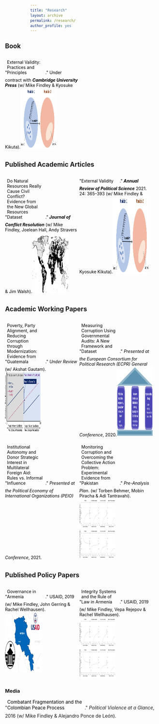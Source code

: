 ```yaml
---
title: "Research"
layout: archive
permalink: /research/
author_profile: yes
---
```


<style>
.thumbnail {
    background-color: black;
    height: 200px;
    display: inline-block;
    background-size: cover;
    background-position: center;
    background-repeat: no-repeat;
}
</style>

<style>
.thumbnail1 {
    background-color: black;
    height: 230px;
    display: inline-block;
    background-size: cover;
    background-position: center;
    background-repeat: no-repeat;
}
</style>

<style>
.thumbnail2 {
    background-color: black;
    height: 254px;
    display: inline-block;
    background-size: cover;
    background-position: center;
    background-repeat: no-repeat;
}
</style>

<style>
div {
  display: flex;
  flex-wrap: wrap;
}
</style>

<style>
a {
  display: inline-block;
  margin-bottom: 8px;
  width: calc(50% - 4px);
  margin-right: 8px;
  text-decoration: none;
  color: black;
}
</style>

<style>
a:nth-of-type(2n) {
  margin-right: 0;
}
</style>

<style>
@media screen and (min-width: 50em) {
  figure {
    width: calc(50% - 6px);
  }
  
  a:nth-of-type(1n) {
    margin-right: 8px;
  }
  
  a:nth-of-type(2n) {
    margin-right: 0;
  }
}
</style>

<style>
a:hover img {
  transform: scale(1.10);
}
</style>

<style>
figure {
  margin: 0;
  overflow: hidden;
}
</style>

<style>
figcaption {
  margin-top: 15px;
  color: black;
}
</style>

<style>
img {
  border: none;
  max-width: 100%;
  height: auto;
  display: block;
  background: #ccc;
  transition: transform .2s ease-in-out;
}
</style>

<style>
.p a {
  display: inline;
  font-size: 11.5pt;
  margin: 0;
  color: blue;
}
</style>

<style>
.p {
  text-align: left;
  font-size: 11.5pt;
  padding-top: 100px;
}
</style>

<h2>Book</h2>

<div>
    <figure>
      <figcaption>
      "<a href="https://mikedenly.com/research/external-validity-book">External Validity: Practices and Principles</a>." Under contract with <b><i>Cambridge University Press</i></b> (w/ Mike Findley & Kyosuke Kikuta).<a href="https://mikedenly.com/research/external-validity-book"><img src="/images/ev2.png" alt="" class="thumbnail"></a>
      </figcaption>
    </figure>
</div>

<h2>Published Academic Articles</h2>

<div>
    <figure>
      <figcaption>
      "<a href="https://mikedenly.com/research/natural-resources-conflict">Do Natural Resources Really Cause Civil Conflict? Evidence from the New Global Resources Dataset</a>."<b><i> Journal of Conflict Resolution</i></b> (w/ Mike Findley, Joelean Hall, Andy Stravers & Jim Walsh).<a href="https://mikedenly.com/research/external-validity-book"><img src="/images/world_nr.png" alt="" class="thumbnail"></a>
      </figcaption>
    </figure>
    <figure>
      <figcaption>
      "<a href="https://mikedenly.com/research/external-validity-arps">External Validity</a>."<b><i> Annual Review of Political Science</i></b> 2021. 24: 365–393 (w/ Mike Findley & Kyosuke Kikuta).<a href="https://mikedenly.com/research/external-validity-book"><img src="/images/ev2.png" alt="" class="thumbnail2"></a>
      </figcaption>
    </figure>
</div>

<h2>Academic Working Papers</h2>

<div>
    <figure>
      <figcaption>
      "<a href="https://mikedenly.com/research/poverty-alignment-corruption2">Poverty, Party Alignment, and Reducing Corruption through Modernization: Evidence from Guatemala</a>."<i> Under Review</i> (w/ Akshat Gautam).<a href="https://mikedenly.com/research/poverty-alignment-corruption2"><img src="/images/prop1and2.png" alt="" class="thumbnail"></a>
      </figcaption>
    </figure>
    <figure>
      <figcaption>
      "<a href="https://mikedenly.com/research/audit-measurement">Measuring Corruption Using Governmental Audits: A New Framework and Dataset</a>."<i> Presented at the European Consortium for Political Research (ECPR) General Conference</i>, 2020.<a href="https://mikedenly.com/research/audit-measurement"><img src="/images/new_pillars.png" alt="" class="thumbnail1"></a>
      </figcaption>
    </figure>
    <figure>
      <figcaption>
      "<a href="https://mikedenly.com/research/aid-strategic">Institutional Autonomy and Donor Strategic Interest in Multilateral Foreign Aid: Rules vs. Informal Influence</a>."<i> Presented at the Political Economy of International Organizations (PEIO) Conference</i>, 2021.<a href="https://mikedenly.com/research/aid-strategic"><img src="/images/foreign_aid.png" alt="" class="thumbnail"></a>
      </figcaption>
    </figure>
    <figure>
      <figcaption>
      "<a href="https://mikedenly.com/research/monitoring-corruption-collective-action-problem">Monitoring Corruption and Overcoming the Collective Action Problem: Experimental Evidence from Pakistan</a>."<i> Pre-Analysis Plan</i>. (w/ Torben Behmer, Mobin Piracha & Adi Tantravahi).<a href="https://mikedenly.com/research/monitoring-corruption-collective-action-problem"><img src="/images/trace_plots2.png" alt="" class="thumbnail"></a>
      </figcaption>
    </figure>
</div>

<h2>Published Policy Papers</h2>

<div>
    <figure>
      <figcaption>
      "<a href="https://pdf.usaid.gov/pdf_docs/PA00TNMG.pdf">Governance in Armenia</a>." USAID, 2019 (w/ Mike Findley, John Gerring & Rachel Wellhausen).<a href="https://pdf.usaid.gov/pdf_docs/PA00TNMG.pdf"><img src="/images/usaid_armenia_governance.png" alt="" class="thumbnail"></a>
      </figcaption>
    </figure>
    <figure>
      <figcaption>
      "<a href="https://pdf.usaid.gov/pdf_docs/PA00TNMJ.pdf">Integrity Systems and the Rule of Law in Armenia</a>." USAID, 2019 (w/ Mike Findley, Vepa Rejepov & Rachel Wellhausen).<a href="https://pdf.usaid.gov/pdf_docs/PA00TNMJ.pdf"><img src="/images/trace_plots2.png" alt="" class="thumbnail"></a>
      </figcaption>
    </figure>
</div>

### Media

<p style="font-size: 11.5pt; text-align: left; width: 100%; margin-right: 0%; margin-bottom: 0.5em;">"<a href="https://politicalviolenceataglance.org/2016/05/09/spoiler-alert-combatant-fragmentation-and-the-colombian-peace-process/">Combatant Fragmentation and the Colombian Peace Process</a>."<i> Political Violence at a Glance</i>, 2016 (w/ Mike Findley & Alejandro Ponce de León).</p>



